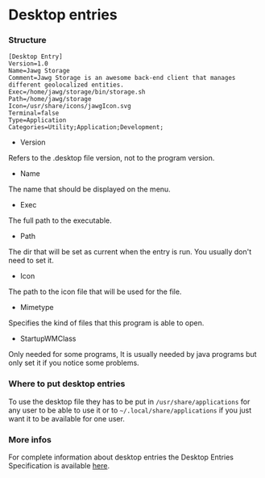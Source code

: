 # Desktop entries

### Structure

```
[Desktop Entry]  
Version=1.0
Name=Jawg Storage
Comment=Jawg Storage is an awesome back-end client that manages different geolocalized entities.
Exec=/home/jawg/storage/bin/storage.sh
Path=/home/jawg/storage
Icon=/usr/share/icons/jawgIcon.svg
Terminal=false
Type=Application
Categories=Utility;Application;Development;
```

* Version

Refers to the .desktop file version, not to the program version.

* Name

The name that should be displayed on the menu.

 * Exec

The full path to the executable.

* Path

The dir that will be set as current when the entry is run. You usually don't need to set it.

* Icon

The path to the icon file that will be used for the file.

* Mimetype

Specifies the kind of files that this program is able to open.

* StartupWMClass

Only needed for some programs, It is usually needed by java programs but only set it if you notice some problems.

### Where to put desktop entries

To use the desktop file they has to be put in `/usr/share/applications` for any user to be able to use it or to `~/.local/share/applications` if you just want it to be available for one user.

### More infos

For complete information about desktop entries the  Desktop Entries Specification is available [here](https://specifications.freedesktop.org/desktop-entry-spec/latest/).
